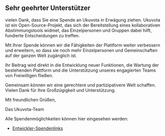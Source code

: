 ## Sehr geehrter Unterstützer

vielen Dank, dass Sie eine Spende an Ukuvota in Erwägung ziehen. Ukuvota ist ein Open-Source-Projekt, das sich der Bereitstellung eines kollaborativen Abstimmungstools widmet, das Einzelpersonen und Gruppen dabei hilft, fundierte Entscheidungen zu treffen.

Mit Ihrer Spende können wir die Fähigkeiten der Plattform weiter verbessern und erweitern, so dass sie noch mehr Einzelpersonen und Gemeinschaften auf der ganzen Welt zugänglich ist.

Ihr Beitrag wird direkt in die Entwicklung neuer Funktionen, die Wartung der bestehenden Plattform und die Unterstützung unseres engagierten Teams von Freiwilligen fließen.

Gemeinsam können wir eine gerechtere und partizipativere Welt schaffen. Vielen Dank für Ihre Großzügigkeit und Unterstützung.

Mit freundlichen Grüßen,

Das Ukuvota-Team

Alle Spendenmöglichkeiten können hier eingesehen werden: 
 - [Entwickler-Spendenlinks](https://waotzi.org/donate)
